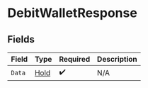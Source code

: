 # DebitWalletResponse


## Fields

| Field                                   | Type                                    | Required                                | Description                             |
| --------------------------------------- | --------------------------------------- | --------------------------------------- | --------------------------------------- |
| `Data`                                  | [Hold](../../Models/Components/Hold.md) | :heavy_check_mark:                      | N/A                                     |